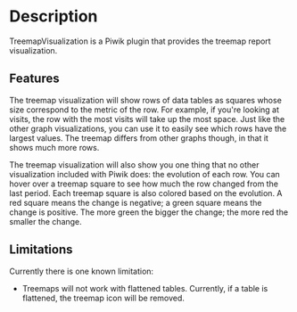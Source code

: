 # Description

TreemapVisualization is a Piwik plugin that provides the treemap report visualization.

## Features

The treemap visualization will show rows of data tables as squares whose size correspond to the metric of the row. For example, if you're looking at visits, the row with the most visits will take up the most space. Just like the other graph visualizations, you can use it to easily see which rows have the largest values. The treemap differs from other graphs though, in that it shows much more rows.

The treemap visualization will also show you one thing that no other visualization included with Piwik does: the evolution of each row. You can hover over a treemap square to see how much the row changed from the last period. Each treemap square is also colored based on the evolution. A red square means the change is negative; a green square means the change is positive. The more green the bigger the change; the more red the smaller the change.

## Limitations

Currently there is one known limitation:

* Treemaps will not work with flattened tables. Currently, if a table is flattened, the treemap icon will be removed.
